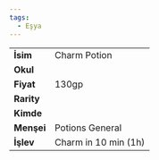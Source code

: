 ```yaml
---  
tags:
  - Eşya  
---  
```

  
|  |  |  
|---|---|  
| **İsim** | Charm Potion|  
| **Okul** | |  
| **Fiyat** | 130gp|  
| **Rarity** | |  
| **Kimde** | |  
| **Menşei** | Potions General|  
| **İşlev** | Charm in 10 min (1h)|  
